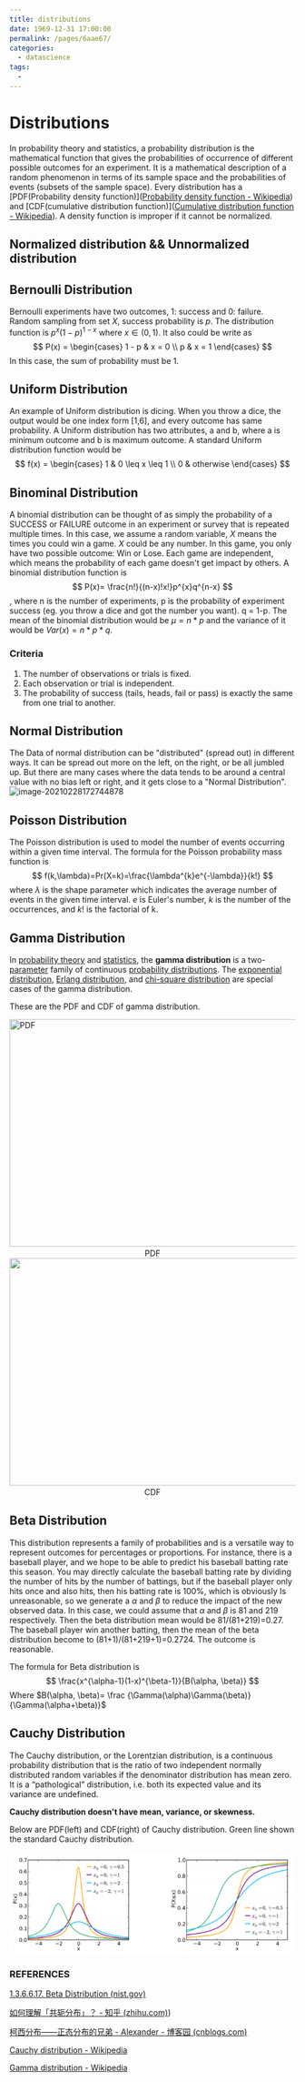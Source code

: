 ```yaml
---
title: distributions
date: 1969-12-31 17:00:00
permalink: /pages/6aae67/
categories:
  - datascience
tags:
  - 
---
```

# Distributions

In probability theory and statistics, a probability distribution is the mathematical function that gives the probabilities of occurrence of different possible outcomes for an experiment. It is a mathematical description of a random phenomenon in terms of its sample space and the probabilities of events (subsets of the sample space). Every distribution has a [PDF(Probability density function)]([Probability density function - Wikipedia](https://en.wikipedia.org/wiki/Probability_density_function)) and [CDF(cumulative distribution function)]([Cumulative distribution function - Wikipedia](https://en.wikipedia.org/wiki/Cumulative_distribution_function)). A density function is improper if it cannot be normalized. 

## Normalized distribution && Unnormalized distribution



## Bernoulli Distribution
Bernoulli experiments have two outcomes, 1: success and 0: failure. Random sampling from set $X$, success probability is $p$. The distribution function is $p^{x}(1-p)^{1-x}$ where $x\in (0,1)$. It also could be write as
$$
P(x) = \begin{cases}
  1 - p & x = 0 \\
  p & x = 1
  \end{cases}
$$
In this case, the sum of probability must be 1.
## Uniform Distribution
An example of Uniform distribution is dicing. When you throw a dice, the output would be one index form [1,6], and every outcome has same probability. A Uniform distribution has two attributes, a and b, where a is minimum outcome and b is maximum outcome. A standard Uniform distribution function would be
$$
f(x) = \begin{cases}
  1 & 0 \leq x \leq 1 \\
  0 & otherwise
\end{cases}
$$
## Binominal Distribution
A binomial distribution can be thought of as simply the probability of a SUCCESS or FAILURE outcome in an experiment or survey that is repeated multiple times. In this case, we assume a random variable, $X$ means the times you could win a game. $X$ could be any number. In this game, you only have two possible outcome: Win or Lose. Each game are independent, which means the probability of each game doesn't get impact by others.
A binomial distribution function is
$$
P(x)= \frac{n!}{(n-x)!x!}p^{x}q^{n-x}
$$
, where n is the number of experiments, p is the probability of experiment success (eg. you throw a dice and got the number you want). q = 1-p. The mean of the binomial distribution would be $\mu = n * p$ and the variance of it would be $Var(x)=n* p *q$.
### Criteria
1. The number of observations or trials is fixed.
2. Each observation or trial is independent.
3. The probability of success (tails, heads, fail or pass) is exactly the same from one trial to another.

## Normal Distribution
The Data of normal distribution can be "distributed" (spread out) in different ways. It can be spread out more on the left, on the right, or be all jumbled up. But there are many cases where the data tends to be around a central value with no bias left or right, and it gets close to a "Normal Distribution". ![image-20210228172744878](..\.vuepress\public\images\normal_distribution)

## Poisson Distribution

The Poisson distribution is used to model the number of events occurring within a given time interval. The formula for the Poisson probability mass function is
$$
f(k,\lambda)=Pr(X=k)=\frac{\lambda^{k}e^{-\lambda}}{k!}
$$
where $\lambda$ is the shape parameter which indicates the average number of events in the given time interval. $e$ is Euler's number, $k$ is the number of the occurrences, and $k!$ is the factorial of k.

## Gamma Distribution

In [probability theory](https://en.wikipedia.org/wiki/Probability_theory) and [statistics](https://en.wikipedia.org/wiki/Statistics), the **gamma distribution** is a two-[parameter](https://en.wikipedia.org/wiki/Statistical_parameter) family of continuous [probability distributions](https://en.wikipedia.org/wiki/Probability_distribution). The [exponential distribution](https://en.wikipedia.org/wiki/Exponential_distribution), [Erlang distribution](https://en.wikipedia.org/wiki/Erlang_distribution), and [chi-square distribution](https://en.wikipedia.org/wiki/Chi-square_distribution) are special cases of the gamma distribution. 

These are the PDF and CDF of gamma distribution.

<img src="https://upload.wikimedia.org/wikipedia/commons/e/e6/Gamma_distribution_pdf.svg" width="800" height="400" title="PDF">

<center>PDF</center>

<img src="https://upload.wikimedia.org/wikipedia/commons/8/8d/Gamma_distribution_cdf.svg" width="800" height="400">

<center>CDF</center>

## Beta Distribution

This distribution represents a family of probabilities and is a versatile way to represent outcomes for percentages or proportions. For instance, there is a baseball player, and we hope to be able to predict his baseball batting rate this season. You may directly calculate the baseball batting rate by dividing the number of hits by the number of battings, but if the baseball player only hits once and also hits, then his batting rate is 100%, which is obviously Is unreasonable, so we generate a $\alpha$ and $\beta$ to reduce the impact of the new observed data. In this case, we could assume that  $\alpha$ and $\beta$ is 81 and 219 respectively. Then the beta distribution mean would be 81/(81+219)=0.27. The baseball player win another batting, then the mean of the beta distribution become to (81+1)/(81+219+1)=0.2724. The outcome is reasonable.

The formula for Beta distribution is 
$$
\frac{x^{\alpha-1}(1-x)^{\beta-1}}{B(\alpha, \beta)}
$$
Where $B(\alpha, \beta)= \frac {\Gamma(\alpha)\Gamma(\beta)}{\Gamma(\alpha+\beta)}$

## Cauchy Distribution

The Cauchy distribution, or the Lorentzian distribution, is a continuous probability distribution that is the ratio of two independent normally distributed random variables if the denominator distribution has mean zero. It is a “pathological” distribution, i.e. both its expected value and its variance are undefined.

**Cauchy distribution doesn't have mean, variance, or skewness.**

Below are PDF(left) and CDF(right) of Cauchy distribution. Green line shown the standard Cauchy distribution.

![image-20210228175225962](../.vuepress\public\images\cauchy_distribution)



### REFERENCES

[1.3.6.6.17. Beta Distribution (nist.gov)](https://www.itl.nist.gov/div898/handbook/eda/section3/eda366h.htm)

[如何理解「共轭分布」？ - 知乎 (zhihu.com)](https://zhuanlan.zhihu.com/p/26638720))

[柯西分布——正态分布的兄弟 - Alexander - 博客园 (cnblogs.com)](https://www.cnblogs.com/bnuvincent/p/4902697.html)

[Cauchy distribution - Wikipedia](https://en.wikipedia.org/wiki/Cauchy_distribution)

[Gamma distribution - Wikipedia](https://en.wikipedia.org/wiki/Gamma_distribution)